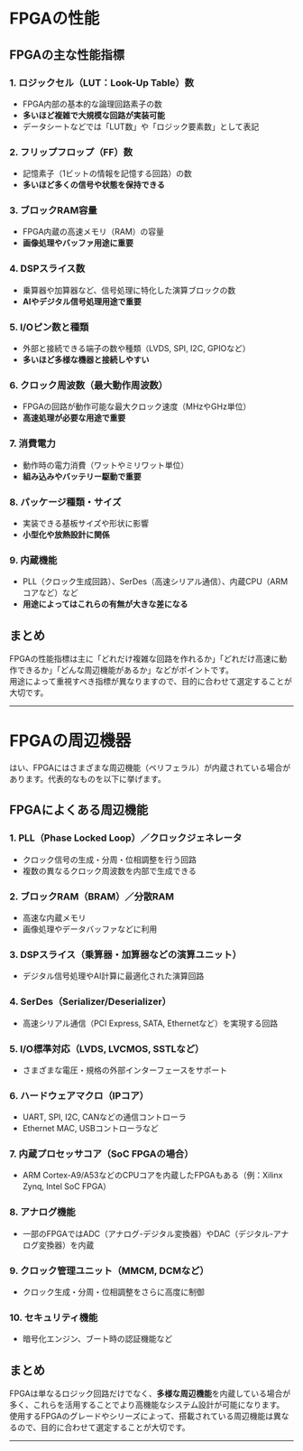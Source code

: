 # FPGAの性能
## FPGAの主な性能指標

### 1. **ロジックセル（LUT：Look-Up Table）数**
- FPGA内部の基本的な論理回路素子の数
- **多いほど複雑で大規模な回路が実装可能**
- データシートなどでは「LUT数」や「ロジック要素数」として表記

### 2. **フリップフロップ（FF）数**
- 記憶素子（1ビットの情報を記憶する回路）の数
- **多いほど多くの信号や状態を保持できる**

### 3. **ブロックRAM容量**
- FPGA内蔵の高速メモリ（RAM）の容量
- **画像処理やバッファ用途に重要**

### 4. **DSPスライス数**
- 乗算器や加算器など、信号処理に特化した演算ブロックの数
- **AIやデジタル信号処理用途で重要**

### 5. **I/Oピン数と種類**
- 外部と接続できる端子の数や種類（LVDS, SPI, I2C, GPIOなど）
- **多いほど多様な機器と接続しやすい**

### 6. **クロック周波数（最大動作周波数）**
- FPGAの回路が動作可能な最大クロック速度（MHzやGHz単位）
- **高速処理が必要な用途で重要**

### 7. **消費電力**
- 動作時の電力消費（ワットやミリワット単位）
- **組み込みやバッテリー駆動で重要**

### 8. **パッケージ種類・サイズ**
- 実装できる基板サイズや形状に影響
- **小型化や放熱設計に関係**

### 9. **内蔵機能**
- PLL（クロック生成回路）、SerDes（高速シリアル通信）、内蔵CPU（ARMコアなど）など
- **用途によってはこれらの有無が大きな差になる**



## まとめ

FPGAの性能指標は主に「どれだけ複雑な回路を作れるか」「どれだけ高速に動作できるか」「どんな周辺機能があるか」などがポイントです。  
用途によって重視すべき指標が異なりますので、目的に合わせて選定することが大切です。

---
# FPGAの周辺機器
はい、FPGAにはさまざまな周辺機能（ペリフェラル）が内蔵されている場合があります。代表的なものを以下に挙げます。


## FPGAによくある周辺機能

### 1. **PLL（Phase Locked Loop）／クロックジェネレータ**
- クロック信号の生成・分周・位相調整を行う回路
- 複数の異なるクロック周波数を内部で生成できる

### 2. **ブロックRAM（BRAM）／分散RAM**
- 高速な内蔵メモリ
- 画像処理やデータバッファなどに利用

### 3. **DSPスライス（乗算器・加算器などの演算ユニット）**
- デジタル信号処理やAI計算に最適化された演算回路

### 4. **SerDes（Serializer/Deserializer）**
- 高速シリアル通信（PCI Express, SATA, Ethernetなど）を実現する回路

### 5. **I/O標準対応（LVDS, LVCMOS, SSTLなど）**
- さまざまな電圧・規格の外部インターフェースをサポート

### 6. **ハードウェアマクロ（IPコア）**
- UART, SPI, I2C, CANなどの通信コントローラ
- Ethernet MAC, USBコントローラなど

### 7. **内蔵プロセッサコア（SoC FPGAの場合）**
- ARM Cortex-A9/A53などのCPUコアを内蔵したFPGAもある（例：Xilinx Zynq, Intel SoC FPGA）

### 8. **アナログ機能**
- 一部のFPGAではADC（アナログ-デジタル変換器）やDAC（デジタル-アナログ変換器）を内蔵

### 9. **クロック管理ユニット（MMCM, DCMなど）**
- クロック生成・分周・位相調整をさらに高度に制御

### 10. **セキュリティ機能**
- 暗号化エンジン、ブート時の認証機能など


## まとめ

FPGAは単なるロジック回路だけでなく、**多様な周辺機能**を内蔵している場合が多く、これらを活用することでより高機能なシステム設計が可能になります。  
使用するFPGAのグレードやシリーズによって、搭載されている周辺機能は異なるので、目的に合わせて選定することが大切です。

---


